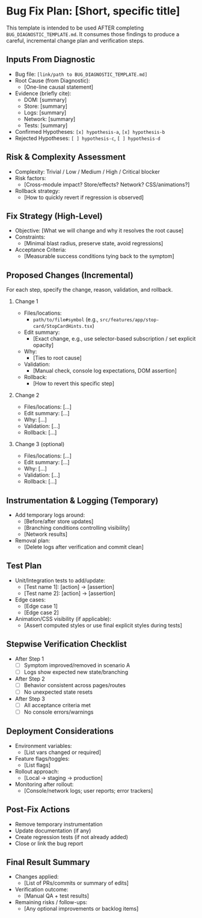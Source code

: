 # Bug Fix Plan: [Short, specific title]

This template is intended to be used AFTER completing `BUG_DIAGNOSTIC_TEMPLATE.md`. It consumes those findings to produce a careful, incremental change plan and verification steps.

## Inputs From Diagnostic
- Bug file: `[link/path to BUG_DIAGNOSTIC_TEMPLATE.md]`
- Root Cause (from Diagnostic):
  - [One-line causal statement]
- Evidence (briefly cite):
  - DOM: [summary]
  - Store: [summary]
  - Logs: [summary]
  - Network: [summary]
  - Tests: [summary]
- Confirmed Hypotheses: `[x] hypothesis-a`, `[x] hypothesis-b`
- Rejected Hypotheses: `[ ] hypothesis-c`, `[ ] hypothesis-d`

## Risk & Complexity Assessment
- Complexity: Trivial / Low / Medium / High / Critical blocker
- Risk factors:
  - [Cross-module impact? Store/effects? Network? CSS/animations?]
- Rollback strategy:
  - [How to quickly revert if regression is observed]

## Fix Strategy (High-Level)
- Objective: [What we will change and why it resolves the root cause]
- Constraints:
  - [Minimal blast radius, preserve state, avoid regressions]
- Acceptance Criteria:
  - [Measurable success conditions tying back to the symptom]

## Proposed Changes (Incremental)
For each step, specify the change, reason, validation, and rollback.

1) Change 1
   - Files/locations:
     - `path/to/file#symbol` (e.g., `src/features/app/stop-card/StopCardHints.tsx`)
   - Edit summary:
     - [Exact change, e.g., use selector-based subscription / set explicit opacity]
   - Why:
     - [Ties to root cause]
   - Validation:
     - [Manual check, console log expectations, DOM assertion]
   - Rollback:
     - [How to revert this specific step]

2) Change 2
   - Files/locations: [...]
   - Edit summary: [...]
   - Why: [...]
   - Validation: [...]
   - Rollback: [...]

3) Change 3 (optional)
   - Files/locations: [...]
   - Edit summary: [...]
   - Why: [...]
   - Validation: [...]
   - Rollback: [...]

## Instrumentation & Logging (Temporary)
- Add temporary logs around:
  - [Before/after store updates]
  - [Branching conditions controlling visibility]
  - [Network results]
- Removal plan:
  - [Delete logs after verification and commit clean]

## Test Plan
- Unit/Integration tests to add/update:
  - [Test name 1]: [action] → [assertion]
  - [Test name 2]: [action] → [assertion]
- Edge cases:
  - [Edge case 1]
  - [Edge case 2]
- Animation/CSS visibility (if applicable):
  - [Assert computed styles or use final explicit styles during tests]

## Stepwise Verification Checklist
- After Step 1
  - [ ] Symptom improved/removed in scenario A
  - [ ] Logs show expected new state/branching
- After Step 2
  - [ ] Behavior consistent across pages/routes
  - [ ] No unexpected state resets
- After Step 3
  - [ ] All acceptance criteria met
  - [ ] No console errors/warnings

## Deployment Considerations
- Environment variables:
  - [List vars changed or required]
- Feature flags/toggles:
  - [List flags]
- Rollout approach:
  - [Local → staging → production]
- Monitoring after rollout:
  - [Console/network logs; user reports; error trackers]

## Post-Fix Actions
- Remove temporary instrumentation
- Update documentation (if any)
- Create regression tests (if not already added)
- Close or link the bug report

## Final Result Summary
- Changes applied:
  - [List of PRs/commits or summary of edits]
- Verification outcome:
  - [Manual QA + test results]
- Remaining risks / follow-ups:
  - [Any optional improvements or backlog items]

